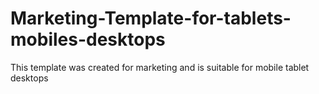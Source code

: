 # Marketing-Template-for-tablets-mobiles-desktops
This template was created for marketing and is suitable for mobile tablet desktops
